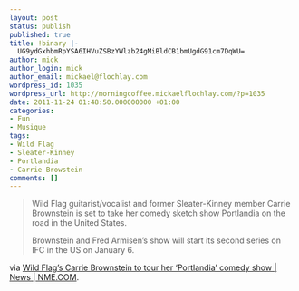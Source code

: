 ```yaml
---
layout: post
status: publish
published: true
title: !binary |-
  UG9ydGxhbmRpYSA6IHVuZSBzYWlzb24gMiBldCB1bmUgdG91cm7DqWU=
author: mick
author_login: mick
author_email: mickael@flochlay.com
wordpress_id: 1035
wordpress_url: http://morningcoffee.mickaelflochlay.com/?p=1035
date: 2011-11-24 01:48:50.000000000 +01:00
categories:
- Fun
- Musique
tags:
- Wild Flag
- Sleater-Kinney
- Portlandia
- Carrie Browstein
comments: []
---
```

<blockquote>Wild Flag guitarist/vocalist and former Sleater-Kinney member Carrie Brownstein is set to take her comedy sketch show Portlandia on the road in the United States.

Brownstein and Fred Armisen’s show will start its second series on IFC in the US on January 6.</blockquote>
via <a href="http://www.nme.com/news/wild-flag/60581">Wild Flag’s Carrie Brownstein to tour her ‘Portlandia’ comedy show | News | NME.COM</a>.

